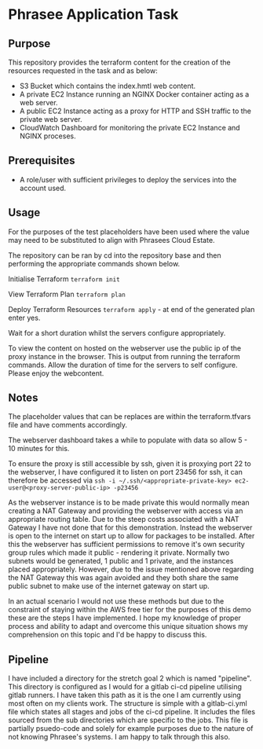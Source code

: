 # Phrasee Application Task

## Purpose
This repository provides the terraform content for the creation of the resources requested in the task and as below:
* S3 Bucket which contains the index.hmtl web content.
* A private EC2 Instance running an NGINX Docker container acting as a web server.
* A public EC2 Instance acting as a proxy for HTTP and SSH traffic to the private web server.
* CloudWatch Dashboard for monitoring the private EC2 Instance and NGINX proceses.

## Prerequisites
* A role/user with sufficient privileges to deploy the services into the account used.

## Usage
For the purposes of the test placeholders have been used where the value may need to be substituted to align with Phrasees Cloud Estate.

The repository can be ran by cd into the repository base and then performing the appropriate commands shown below.

Initialise Terraform
`terraform init`

View Terraform Plan
`terraform plan`

Deploy Terraform Resources
`terraform apply` - at end of the generated plan enter yes.

Wait for a short duration whilst the servers configure appropriately.

To view the content on hosted on the webserver use the public ip of the proxy instance in the browser. This is output from running the terraform commands. Allow the duration of time for the servers to self configure. Please enjoy the webcontent.

## Notes
The placeholder values that can be replaces are within the terraform.tfvars file and have comments accordingly.

The webserver dashboard takes a while to populate with data so allow 5 - 10 minutes for this.

To ensure the proxy is still accessible by ssh, given it is proxying port 22 to the webserver, I have configured it to listen on port 23456 for ssh, it can therefore be accessed via `ssh -i ~/.ssh/<appropriate-private-key> ec2-user@<proxy-server-public-ip> -p23456`

As the webserver instance is to be made private this would normally mean creating a NAT Gateway and providing the webserver with access via an appropriate routing table. Due to the steep costs associated with a NAT Gateway I have not done that for this demonstration.
Instead the webserver is open to the internet on start up to allow for packages to be installed. After this the webserver has sufficient permissions to remove it's own security group rules which made it public - rendering it private.
Normally two subnets would be generated, 1 public and 1 private, and the instances placed appropriately. However, due to the issue mentioned above regarding the NAT Gateway this was again avoided and they both share the same public subnet to make use of the internet gateway on start up.

In an actual scenario I would not use these methods but due to the constraint of staying within the AWS free tier for the purposes of this demo these are the steps I have implemented. 
I hope my knowledge of proper process and ability to adapt and overcome this unique situation shows my comprehension on this topic and I'd be happy to discuss this.

## Pipeline
I have included a directory for the stretch goal 2 which is named "pipeline".
This directory is configured as I would for a gitlab ci-cd pipeline utilising gitlab runners. I have taken this path as it is the one I am currently using most often on my clients work.
The structure is simple with a gitlab-ci.yml file which states all stages and jobs of the ci-cd pipeline. It includes the files sourced from the sub directories which are specific to the jobs.
This file is partially psuedo-code and solely for example purposes due to the nature of not knowing Phrasee's systems. I am happy to talk through this also.
